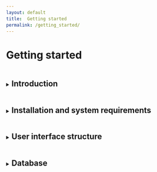 ```yaml
---
layout: default
title:  Getting started
permalink: /getting_started/
---
```


<h1> Getting started </h1> 
<details>
<summary><h2 class="menutitle"> Introduction</h2></summary>

<p class="retrait"> MyDEP is a Java based standalone software which allows to study dielectric particle response to AC electric fields and to analyse the electric properties of biological cells.
It consists of a Graphical User Interface (GUI) supporting a literature-based database. This tool can also be used with the user's own data sets. </p>
</details>
 
<details>
<summary><h2 class="menutitle"> Installation and system requirements </h2></summary>

<p> MyDEP can be run on Windows, Mac OS X or Linux/Ubuntu operating systems. It requires Java to be installed on your system. Please check you have the latest recommended version of Java installed on your computer. Otherwise it can be downloaded <a href="https://java.com/en/download">here</a> (July 2018: Version 8 Update 171) . </p>
<p> Download the latest version of MyDEP (Version 1.0.0) by clicking on the "Free Download" button in the page header.
Unzip the folder (zip archive) and open it. Double-click on the MyDEP.jar file.</p>

<details><summary class="tab"><h3 class="menutitle"> For Mac OS X users </h3> </summary>
<p> For Mac OS X users, depending on the security preferences, the following message might be displayed: </p>

<div class="DIVimage60">
    <img class="im" src='/assets/img/image01_mac.png' />
</div>
<p>In this case click on OK, go to System Preferences -> Security and Privacy. Under the General tab the following info should appear:</p>

<div class="DIVimage60">
    <img class="im" src='/assets/img/image02_mac.png' />
</div>

<p> Click on "Open anyway" -> Open </p>

<div class="DIVimage60">
    <img class="im" src='/assets/img/image03_mac.png' />
</div>
  </details>

<p> The "mydep.ini" file will be created containing all your preferences and the following screen will appear with the application: </p>

<div class="DIVimage">
    <img class="im" src='/assets/img/image04_MyDEP.png' />
</div>

 </details>
<details>
<summary><h2 class="menutitle"> User interface structure </h2></summary>

<div class="DIVimage">
    <img class="im" src='/assets/img/Image05_MyDEP_cadreRouge_number_menubar.png' />
</div>

<p> The interface is constituted of nine different parts: </p>
<ol>
  <li> Medium </li>
  <li> Frequencies </li>
  <li> Model </li>
  <li> Sweep </li>
  <li> Calculate </li>
  <li> Graphs </li>
  <li> Results </li>
  <li> Display options </li>
  <li> Menu bar </li>
</ol>  

The following section describes them one by one.

It should be noted that tooltips are available for most of the interface parameters. To access them, the user should place the mouse cursor on the desired parameter.

<details><summary class="tab"><h4 class="menutitle"> 1. Medium </h4> </summary>
	<p class="retrait"> In this section, the user can choose the dielectric properties of the medium which are $\sigma_m$, the electrical conductivity and $\varepsilon_m$, the relative permittivity.
	An additional box allows to indicate the value of the volume fraction $\phi$. It corresponds to the fraction of the volume of the cells compared to the volume of liquid. This value is needed only for the calculation of the permittivity and conductivity of the suspension of particles with the Maxwell-Garnett and Asami-Hanai methods that are described in 
		<a href="/a_bit_of_theory/#Cell_suspension"> Cell suspension </a> .</p>
</details>
  <details><summary class="tab"><h4 class="menutitle"> 2. Frequencies </h4></summary> <p> In this section, the user can choose the start and stop frequencies of the graph as well as the number of points, logarithmically spaced, that will be used. </p>
</details>
  <details><summary class="tab"><h4 class="menutitle"> 3. Model </h4></summary> <p> In this section, the user can choose the particle model that will be implemented. Dielectric particles such as cells are usually represented as concentric shells. Here the user can specify the number of layers that will be used. Moreover, the particle shape can be either spherical or ellipsoidal. The possible models are: </p>

  <ul>
      <li> <b>Homogeneous particle:</b> this model corresponds to a completely homogeneous particle.
        <br><br>
        <div class="DIVimage">
            <img class="im" src='/assets/img/image06_homogeneous.png' />
        </div><br>
<details><summary class="tab"><h5 class="menutitle"> Specificities of the "Homogeneous Particle" model </h5> </summary>

<p class="retrait"> The "Classical Model" uses the electrical properties of the particles, $\sigma_p$ and $\varepsilon_p$, for the calculation of the CM factor, Complex Permittivity, Permittivity, Conductivity and Crossover frequencies (see "Graphs" section). In the case of spherical particles, the radius of the particle is only used for the calculation of $F_{DEP}/\nabla E^2_{RMS}$ and $\Gamma_{ROT}/|E^2|$. For ellipsoidal particles, it is also used for the calculation of the depolarization factor.</p>

<p class="retrait">Surface charges significantly affect significantly the dielectric response of small particles and should be taken into account, as shown by the formula:

$$ \sigma_p=\sigma_{p bulk}+\frac{2K_s^i}{r}+\frac{2K_s^d}{r}$$

where<br>
$\sigma_{p bulk}$: bulk electrical conductivity of the particle <br>
$K_s^i$: Stern layer conductance <br>
$K_s^d$: Diffuse layer conductance <br>

To account for surface conductance, the user can either specify :
<ul>
  <li> $K_s^i$ and $K_s^d$ </li>
  <li> $K_s^i$ and the zeta potential $\zeta$. </li>
</ul>
</p>
  </details>	            
      </li>
      <li> <b>Single-shell:</b> this model corresponds to a particle with an outside layer. For a cell it typically represents a cytoplasm surrounded by a lipid membrane.
        <br><br>
        <div class="DIVimage">
            <img class="im" src='/assets/img/image07_single.png' />
        </div><br>

<details><summary class="tab"><h5 class="menutitle"> Single shell: Electrical Model </h5> </summary>
<p class="retrait"> For the Single-shell model an additional feature allows to specify different properties of the cell membrane: either the "Classical Model" ($th_{cm}$, $\sigma_{cm}$ and $\varepsilon_{cm}$) or the "Electrical Model" (specific membrane conductance $G_{cm}$ and capacitance $C_{cm}$). </p>
<p>
<ul>
    <li>From "Classical Model" to "Electrical Model":<br>
    If the "Classical Model" is selected, a click on the <b> Convert </b> button will calculate $G_{cm}$  and $C_{cm}$ following the formula:
    $$G_{cm}=\frac{\sigma_{cm}}{th_{cm}}$$
    $$C_{cm}=\frac{\varepsilon_{cm}}{th_{cm}}$$
    A click on "Electrical Model" will use the calculated values.<br>
    </li>
    <li>
    From "Electrical Model" to "Classical Model":<br>
    If the "Electrical Model" is selected, a click on the <b> Convert </b> button will make the $th_{cm}$ box accessible. Once the value is entered, press the <b> OK </b> button. The values of $\sigma_{m}$ and $\varepsilon_{cm}$ will be calculated.
    A click on "Classical Model" will use the calculated values.
    </li>
</ul>
</p>
  </details>
      </li>
      <li> <b>Two-shell:</b> this model corresponds to a particle with two outside layers. For a cell it corresponds to a cytoplasm surrounded by a cell membrane and a cell wall.
        <br><br>
        <div class="DIVimage">
            <img class="im" src='/assets/img/image08_two.png' />
        </div><br>
      </li>
      <li> <b>Three-shell:</b> this model corresponds to a cell with one outside layer and a nucleus occupying a significant volume. The order of the layers from the inside to the outside is nucleoplasm, nuclear envelope, cytoplasm and cell membrane.
        <br><br>
        <div class="DIVimage">
            <img class="im" src='/assets/img/image09_three.png' />
        </div><br>
      </li>
      <li> <b>Four-shell:</b> this model corresponds to a cell with two outside layers and a nucleus occupying a significant volume. The order of the layers from the inside to the outside is nucleoplasm, nuclear envelope, cytoplasm, cell membrane and cell wall.
        <br><br>
        <div class="DIVimage">
            <img class="im" src='/assets/img/image10_four.png' />
        </div><br>
      </li>
  </ul>  

  <p>Here is a summarized description of the implemented cell models (the four-shell model is not represented):</p>
  <div>
      <img class="im" src='/assets/img/image11_CellModel.png' />
  </div>

  </details>
  <details><summary class="tab"><h4 class="menutitle"> 4. Sweep </h4></summary> <p class="retrait"> The <b> Sweep </b> button, once pressed, performs a sweep on different values of the selected parameter. To change the parameter on which the sweep is performed, click on the Sweep parameter and select the desired parameter (cf following image). The number of points used, as well as the min and max values, can also be specified. If the log button is pressed, the values will be logarithmically distributed (linearly distributed otherwise). </p>
  <div class="DIVimage60">
      <img class="im" src='/assets/img/image12_SweepParameters.png' />
  </div>

  </details>
  <details><summary class="tab"><h4 class="menutitle"> 5. Calculate </h4></summary> <p class="retrait"> The <b> Calculate </b> button performs the corresponding calculation displayed in the Graphs section. The orange color of the button indicates that no calculation has been performed. The button turns green once the calculation is done.</p>
	<p class="retrait">If the Sweep button is pressed, the progression of the calculation will be displayed on this button by using a progress bar.</p>

  </details>
  <details><summary class="tab"><h4 class="menutitle"> 6. Graphs </h4></summary> <p class="retrait"> The graphs displayed in this section are the following:</p>
	<ul>
    <li> Clausius-Mossotti factor, abbreviated CM factor (real and/or imaginary part).</li>
    <li> Complex Permittivity:
	<ul>
          <li> $|\varepsilon_{eq}^{\ast}| / \varepsilon_{0}$: the modulus of the equivalent complex relative permittivity of the particle. </li>
          <li> $|\varepsilon_{m}^{\ast}|/ \varepsilon_{0}$: the modulus of the complex relative permittivity of the medium. </li>
          <li> $|\varepsilon_{mix}^{\ast}| /  \varepsilon_{0}$: the modulus of the equivalent complex relative permittivity of the particles in suspension in the medium. </li>			
        </ul>  		
		</li>
    <li> Permittivity: 
        <ul>
          <li> $\varepsilon_{eq}$: the equivalent relative permittivity of the particle. </li>
	  <li> $\varepsilon_{m}$: the relative permittivity of the medium. </li>
          <li> $\varepsilon_{mix}$: the equivalent relative permittivity of the particles in suspension in the medium at the given volume fraction.</li>
        </ul>  
    </li>    
    <li> Conductivity:
        <ul>
          <li> $\sigma_{eq}$: the equivalent electrical conductivity of the particle. </li>
	  <li> $\sigma_{m}$: the electrical conductivity of the medium. </li>
          <li> $\sigma_{mix}$: the equivalent electrical conductivity of the particles in suspension in the medium at the given volume fraction.</li>
        </ul>  
    </li>
    <li>Crossover: this graph corresponds to the different crossover frequencies when the sweep mode is performed on $\sigma_{m}$.
    </li>
  </ul>

  <p> <b>Editing curves:</b></p>
  <ul>
      <li> <b>Zooming</b>:<br> You can zoom the graph using the scroll-wheel of your mouse or the zoom functionality of your trackpad. </li>
      <li> <b>Curve properties: </b><br>
      A left click on a displayed curve will select the curve which will appear in a thicker linestyle. The corresponding parameters used for its creation will be displayed in the left part of the interface (Medium/Frequencies/Model).<br>
      A right click on a displayed curve will cause a popup menu to appear with the following options:      
      <ul>
        <li>Curve parameters: The line style of the curve and its width can be adjusted as well as its color with Swatches, HSV, HSL, RGB and CMYK color models. Each point of the curve can also be represented by a marker for which the type and size can be adjusted.</li>
        <li> Sweep curve parameters:
         If the curve was generated in the Sweep mode (sweep of one parameter), this menu enables to modify the line style, line width and color of all the curves generated during the sweep. </li>
        <li> Delete curve: Delete the specific curve. </li>
      </ul>
      </li>
      <li> <b>Legend:</b><br>
      The legend can be moved in the graph by dragging it. The following parameters can be modified by right-clicking on the legend -> Legend parameters:
      <ul>
      <li> Opacity of the legend: By default, the legend background is opaque but can become transparent by unclicking the <b> Opaque </b> button.</li>
      <li> Anchoring (horizontal and vertical): This corresponds to the fixed point when the MyDEP interface size is modified on screen or printed. </li>
      <li> Font and font size </li>
      <li> Font color and Background color</li>
      </ul><br>
      <div class="DIVimage">
          <img class="im" src='/assets/img/image13_LegendParameters.png' />
      </div>
      <br>
      In the Sweep mode the legend will display the properties of the last generated curve (default mode) or the selected curve.
      </li>
      <li> <b>Axis properties:</b><br>
      A right click on the axes will give access to the Grid and labels parameters menu. This menu offers the possibility to change:
      <ul>
      <li> The displayed axis properties: horizontal and vertical axis labels (possibility to use html for special characters), the font and the font size</li>
      <li> The unit properties: font and font size. </li>
      <li> The major grid and minor grid parameters: line style, line width and color.</li>
      </ul><br>
      <div class="DIVimage">
          <img class="im" src='/assets/img/image14_GridProperties.png' />
      </div>
      <br>
      </li>
</ul>
     </details>
     
  <details><summary class="tab"><h4 class="menutitle"> 7. Results </h4> </summary><p class="retrait"> This section corresponds to an analysis of part of the graphs. The part is different depending on the selected graph:</p>
<ul>
        <li>CM factor tab:
          <ul>
          <li> <b> Re[CM(f)] </b> and <b> Im[CM(f)] </b> button: If pressed the corresponding curves will be displayed.</li>
          <li> <b> Min Max auto </b> button: If pressed the Min and Max values will be adjusted automatically. Otherwise they will correspond to yAxis<sub>min</sub> and yAxis<sub>max</sub>.</li>
          <li>  <b> f<sub>cursor</sub> </b> button: a vertical line will be displayed at the frequency written in the box, whose unit can be adjusted (Hz, kHz, MHz or GHz). The value can also be adjusted with the corresponding slider. The values of $Re[CM(f)]$, $Im[CM(f)]$, $F_{DEP}/\nabla E^2_{RMS}$ and $\Gamma_{ROT}/|E^2|$ are displayed in the <i> At f<sub>cursor</sub> </i> box.</li>
          <li> <b> Baseline </b> button: A horizontal line will be displayed at the value written in the box. The value can also be adjusted with the corresponding slider.</li>
          <li> <b> Legend </b> button: A click on the Legend button will open a popup menu where the properties to display will be available by ticking the corresponding tickbox. The order of the displayed parameters can be modified by clicking on the corresponding arrows. The "user text" box can be used to display the desired text, using html language when needed.</li>
          <li> Re Crossover: the different crossover frequencies correspond to the frequencies at which $Re[CM(f)] = 0$</li>
	  <li> Im MinMax: the frequencies at which $Im[CM(f)]$ is minimal and maximal</li>
          </ul>
        </li>
        <li> Complex Permittivity, Permittivity and Conductivity tabs:
          <ul>
            <li> <b> Particle </b>, <b> Medium </b> and <b> Mixture </b>buttons: If pressed the corresponding curves will be displayed. </li>
            <li> <b> Min Max auto </b> button: If pressed the Min and Max values will be adjusted automatically. Otherwise, they will correspond to $|\varepsilon_{eq}^{\ast}| / \varepsilon_{0min}$ and $|\varepsilon_{eq}^{\ast}| / \varepsilon_{0max}$
(respectively $\varepsilon_{min}$ and $\varepsilon_{max}$ and $\sigma_{min}$ and $\sigma_{max}$).</li>		  
            <li> <b> f<sub>cursor</sub></b>: A vertical line will be displayed at the frequency written in the box, whose unit can be adjusted (Hz, kHz, MHz or GHz). The value can also be adjusted with the corresponding slider. The values for the Particle, Medium and Mixture are displayed in the <i> At f<sub>cursor</sub></i> box.</li>
            <li> All the other buttons have similar behavior as described in the CM factor tab.</li>
          </ul>
        </li>
        <li> Crossover tab: If a sweep is performed on the $\sigma_{m}$ button, the corresponding crossover frequencies will be displayed in this graph:
		<ul>
		<li> <b> Lower </b> and <b> Upper </b>: If pressed the corresponding curves will be displayed. </li>
    		<li> <b> Min Max auto </b> button: If pressed the Min and Max values will be adjusted automatically. Otherwise, they will correspond to Frequency<sub>min</sub> and Frequency<sub>max</sub>. </li>
          	<li> <b> &sigma;<sub>m</sub> (S/m)</b> button: A vertical line will be displayed at the value written in the box. The value can also be adjusted with the corresponding slider.</li>
            	<li> <b> f<sub>cursor</sub></b>: A horizontal line will be displayed at the frequency written in the box, whose unit can be adjusted (Hz, kHz, MHz or GHz). The value can also be adjusted with the corresponding slider. The values of the Lower and Upper crossover frequencies are displayed in the <i>At &sigma;<sub>m</sub></i> box.</li>
<li> Remark: If both the <b> &sigma;<sub>m</sub> (S/m)</b> and <b> f<sub>cursor</sub></b> buttons are pressed, a click on a point will move the two cursors together. Draging the $\sigma_{m} (S/m)$ cursor on the graph will move both cursors on the same curve.</li>	
		</ul>	
      	</li>    
</ul>
</details>
	
<details><summary class="tab"><h4 class="menutitle"> 8. Display options </h4></summary>
      <p> This section contains different buttons to adjust the properties of the graphs displayed in the Graphs section:</p>
      <ul>
      	 <li> <b> Clear fig </b> button: Clear fig removes all curves from the Graph section.</li>
         <li> <b> X Log </b> button: If X Log is pressed the x axis will be displayed with a logarithmic scale, otherwise with a linear scale.</li>
         <li> <b> Y Log </b> button: If Y Log is pressed the y axis will be displayed with a logarithmic scale, otherwise with a linear scale.</li>
         <li> <b> Hold on </b> button: Hold on retains plots in the current axes so that new plots added to the axes do not delete existing plots.</li>
         <li> <b>Reset zoom</b> button: Reset zoom resets the graph to its initial zoom.</li>
         <li> <b> Legend </b> button: Legend displays the legend in the graph.</li>
      </ul>
      </details>
  
  <details><summary class="tab"><h4 class="menutitle"> 9. Menu bar </h4></summary> <p>The menu bar contains different categories:</p>
<ul>
        <li>File
		<ul><li>Quit: This quits closes the interface.</li></ul></li>
        <li> Database
		<ul>
			<li id=“search”> Search: This opens a popup menu where all data from the database are visible. This menu is accessible with a keyboard shortcut: Ctrl + F (Windows) or Cmd + F (Mac).It is possible to look at the database for a specific model by long at Name, Author, Title, Journal and Year. A click on the desired model will display the corresponding values in the model part of the interface. </li>
			<li>Import: This imports a new database in the following formats: </li>
				<ul> 
					<li> Tab-separated database </li>
	 				<li> SQLite database </li>
				</ul> 
			<li>Export: This exports a database in the following format</li>
				<ul> 
					<li> Tab-separated database: This exports at the desired location in .txt file:</li>
						<ul> 
							<li> Full user database: This saves the full user database at the desired location.</li>
							<li> Initial database: This saves the initial database provided with MyDEP at the desired location.</li>
						</ul> 	
	 				<li> SQLite database: This exports at the desired location in .db file: </li>
						<ul> 
							<li> Partial user database: This opens a popup menu where the user can select the created models he wants to export.
								<ul>
									<li> <b> Save </b> button: This saves the database at the desired location.</li>
									<li> <b> Save and submit </b> button: The database will be saved at the desired location and an email will be generated from the user mailbox. Please add the references of the paper(s) to help to MyDEP admin to check and add the model to the initial database for all the users.</li>
									<li> <b> Cancel</b> button: This cancels the export.</li>
								</ul> </li>	
							<li> Full user database: This saves the full user database at the desired location.</li>
	 						<li> Initial database: This saves the initial database provided with MyDEP at the desired location.</li>
						</ul> 
				</ul> 
			<li>Download database from GitHub: This downloads the initial database from the MyDEP GitHub page.</li>
			<li>Check for database updates at startup: This checks if a new version of the initial database is available online at startup.</li>
		</ul></li>
	<li> Interface
		<ul>
			<li>Undock windows: This option allows to separate the myDEP interface in 3 parts:
				<ul>
                				<li>The parameters part containing the left part of the interface (Medium/Frequencies/Model).</li>
                				<li>Graphs.</li>
                				<li>Results and Display options.</li>
				</ul>
           			<p>Closing the Graphs or Results and Display parts will redock them all together.</p>
			</li>
        			<li> Print: Print the interface using the printer. From this menu a pdf can be generated directly (on macOS) or by using a pdfPrinter.</li>
			<li> Export</li>
           		<li> Export: This opens a popup menu for exporting the interface as displayed in the following image. The following parameters can be chosen:
             	 		<ul>
                				<li> Output format: A5 to A0 or personalized by specifying the width and height.</li>
                				<li> Resolution: 75, 150, 300 or 600 dpi.</li>
                				<li> Orientation.</li>
                				<li> Keep screen aspect ratio: This keeps the same aspect ratio as what is displayed on the screen. This option will partially rule out the output format chosen. Only one dimension will be conserved.</li>
                				<li> File format: jpg, bmp, gif, png, jpeg.</li>
              			</ul>
              				<div class="DIVimage">
                  			<img class="im" src='/assets/img/image15_Interface_export_parameters.png' />
             		 		</div>
			</li> 
		</ul>
        </li>
	<li> Graphs
		<ul>
            		<li> Print: This prints the graph displayed on the screen using the printer. From this menu a pdf can be generated directly (on macOS) or by using a pdfPrinter </li>
			<li> Export</li>
				<ul>
					<li>Image: This opens a popup menu for exporting the graph displayed on the screen. The following parameters can be chosen:
						<ul>
                					<li> Output format: A5 to A0 or personalized by specifying the width and height.</li>
	              					<li> Resolution: 75, 150, 300 or 600 dpi.</li>
                					<li> Orientation. </li>
               		 				<li> Keep screen aspect ratio: This keeps the same aspect ratio as what is displayed on the screen. This option will partially rule out the output format chosen. Only one dimension will be conserved.</li>
                						<li> File format: jpg, bmp, gif, png, jpeg. </li>
              					</ul>
					</li>
					<li>CSV: This exports the selected parameters
						<ul> 
							<li> Crossover frequencies: Frequencies and conductivities of each crossover frequencies points displayed in the Crossover tab </li>
							<li> Other: CM factor (Real and Imaginary parts), Complex Permittivity, Permittivity and Conductivity for the particle, the medium and the suspension displayed in the related tabs. The legend can be displayed in the first line of the CSV file if selected.</li>
              					</ul>
					</li>
              					<div class="DIVimage">
                  				<img class="im" src='/assets/img/image18_ExportCSV.png' />
             		 			</div>
				</ul> 
			<li>Import CSV curve</li>
				<p> MyDEP allows to import a CSV file </p>
              					<div class="DIVimage">
                  				<img class="im" src='/assets/img/image19_ImportCSV.png' />
             		 			</div>
		</ul> </li>
	<li> Tools
		<ul>
			<li>Mixture parameters</li>
				<ul>
					<li>Asami-Hanai parameters</li>
						<ul>
							<li> Number of increments: This sets the number of increments used to calculate the mixture equivalent permittivity using the Asami-Hanai formula. </li>
						</ul>
				</ul> 
            		<li> Grid and labels parameters: Already explained in the Graph section.</li>
           		<li> Legend parameters: Already explained in the Graph section.</li>
           		<li> Check for MyDEP updates at startup: This checks if a new version of MyDEP is available online at startup.</li>
		</ul> </li>
	<li> Help
		<ul>
			<li>Online ressources: This brings the user to the MyDEP GitHub page.</li>
			<li>About MyDEP: This opens a popup menu where the MyDEP version number, the MYDEP Database version number as well as the Java version are displayed. </li>
			<li>About MyDEP licensing: This opens a popup menu where the MyDEP licence is displayed.</li>
			<li>Contact: This opens a popup menu where the contact address of the MyDEP admin is displayed. The <u> Open in mail client </u> link will open the mail client and prepare an email with the contact address.</li>
		</ul> </li>
</ul>

 </details>
 </details>
<details> <summary><h2 class="menutitle"> Database </h2></summary>


<p class="retrait"> MyDEP allows to work with cell models from the Homogeneous particle model up to a Four-shell particle model, spherical or ellipsoidal. A database, compiling data for each model that was found in the literature has been created. This database is in the file mydep_database.db. To access and explore the database, see <a href=“#search"> Search </a> .</p>

<p class="retrait">For each model all the information concerning the model can be seen by clicking on the View references button. A popup menu will open containing the following fields:
<ul>
    <li> The Name of the model</li>
    <li> The Author </li>
    <li> The Title of the Article </li>
    <li>The journal where the data were published </li>
    <li> The DOI or link where the article can be found (For a given DOI_ex, the article can be found at dx.doi.org/DOI_ex)</li>
    <li> The year of publication </li>
    <li> Remarks: if additional comments are needed </li>
</ul>
<br>
<div class="DIVimage">
    <img class="im" src='/assets/img/image16_ViewReferences.png' />
</div>
</p>

<p class="retrait">The users can either use the model already implemented in the database or create their own. To do so, click on the <b> Create </b> button in the desired model type, specify the name of the model and any additional information. Replace the values already present in the interface by the desired ones and click on the <b> Save </b> button. The saved model will be automatically saved in the user database once the MyDEP software will be closed. The model from the user database can also be deleted by clicking on the <b> Delete </b> button.</p>

<p class="retrait"> A similar principle is applied for the different media in the medium section of MyDEP. For each medium "Name" and "Remarks" fields are available through the "View" button.</p>

<p class="retrait"> To suggest a new element to the MyDEP admin for the database, click the menu Database -> Export -> SQLlite database -> Partial user database. Add the element from the "User database" column to the "Database to export" column. Then click on the <b> Save and submit</b> button. A popop menu will appear on the screen proposing to save the file as "mydep_partialuserdatabase.db". Click on the <b> Save </b> button. Your mail client will open and a draft email will be generated to the contact address. Please add the reference of the suggested model. Do not forget to attach the "mydep_partialuserdatabase.db" file. The MyDEP admin will review your suggestion and add it to the initial database distributed to all users afterwards.</p>

 </details>

<style>
	/*getting started css*/
.menutitle {
    display: inline-block;
}

.tab {
	padding-left:5em;
}

details[open] summary ~ * {
  animation: sweep .5s ease-in-out;
}

@keyframes sweep {
  0%    {opacity: 0; margin-left: -10px}
  100%  {opacity: 1; margin-left: 0px}
}
/*******************/
</style>
